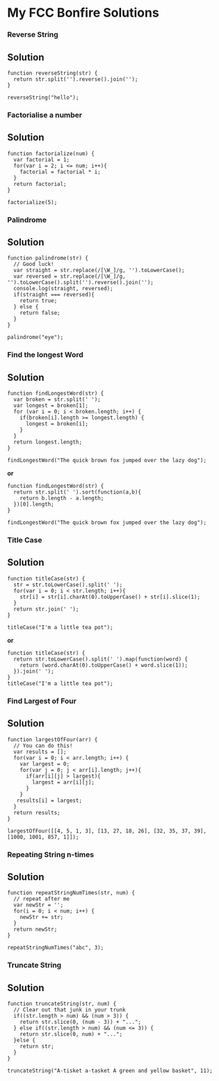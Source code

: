 # My FCC Bonfire Solutions


### Reverse String

**Solution**
--------------
```
function reverseString(str) {
  return str.split('').reverse().join('');
}

reverseString("hello");
```

### Factorialise a number

**Solution**
--------------

```
function factorialize(num) {
  var factorial = 1;
  for(var i = 2; i <= num; i++){
    factorial = factorial * i;
  }
  return factorial;
}

factorialize(5);
```

### Palindrome

**Solution**
--------------
```
function palindrome(str) {
  // Good luck!
  var straight = str.replace(/[\W_]/g, '').toLowerCase();
  var reversed = str.replace(/[\W_]/g, '').toLowerCase().split('').reverse().join('');
  console.log(straight, reversed);
  if(straight === reversed){
    return true;
  } else {
    return false;
  }
}

palindrome("eye");
```

### Find the longest Word

**Solution**
--------------
```
function findLongestWord(str) {
  var broken = str.split(' ');
  var longest = broken[1];
  for (var i = 0; i < broken.length; i++) {
    if(broken[i].length >= longest.length) {
      longest = broken[i];
    }
  }
  return longest.length;
}

findLongestWord("The quick brown fox jumped over the lazy dog");
```

**or**

```
function findLongestWord(str) {
  return str.split(' ').sort(function(a,b){
    return b.length - a.length;
  })[0].length;
}

findLongestWord("The quick brown fox jumped over the lazy dog");
```

### Title Case

**Solution**
--------------
```
function titleCase(str) {
  str = str.toLowerCase().split(' ');
  for(var i = 0; i < str.length; i++){
    str[i] = str[i].charAt(0).toUpperCase() + str[i].slice(1);
  }
  return str.join(' ');
}

titleCase("I'm a little tea pot");
```

**or**

```
function titleCase(str) {
  return str.toLowerCase().split(' ').map(function(word) {
    return (word.charAt(0).toUpperCase() + word.slice(1));
  }).join(' ');
}
titleCase("I'm a little tea pot");
```

### Find Largest of Four

**Solution**
--------------
```
function largestOfFour(arr) {
  // You can do this!
  var results = [];
  for(var i = 0; i < arr.length; i++) {
    var largest = 0;
    for(var j = 0; j < arr[i].length; j++){
      if(arr[i][j] > largest){
		largest = arr[i][j];
      }
    }
   results[i] = largest;
  }
  return results;
}

largestOfFour([[4, 5, 1, 3], [13, 27, 18, 26], [32, 35, 37, 39], [1000, 1001, 857, 1]]);
```

### Repeating String n-times

**Solution**
--------------
```
function repeatStringNumTimes(str, num) {
  // repeat after me
  var newStr = '';
  for(i = 0; i < num; i++) {
    newStr += str;
  }
  return newStr;
}

repeatStringNumTimes("abc", 3);
```

### Truncate String
**Solution**
-------------

```
function truncateString(str, num) {
  // Clear out that junk in your trunk
  if((str.length > num) && (num > 3)) {
    return str.slice(0, (num - 3)) + "...";
  } else if((str.length > num) && (num <= 3)) {
    return str.slice(0, num) + "...";
  }else {
    return str;
  }
}

truncateString("A-tisket a-tasket A green and yellow basket", 11);
```

